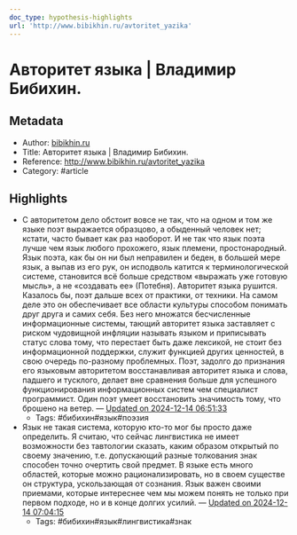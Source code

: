 ```yaml
---
doc_type: hypothesis-highlights
url: 'http://www.bibikhin.ru/avtoritet_yazika'
---
```

# Авторитет языка | Владимир Бибихин.

## Metadata
- Author: [bibikhin.ru]()
- Title: Авторитет языка | Владимир Бибихин.
- Reference: http://www.bibikhin.ru/avtoritet_yazika
- Category: #article

## Highlights
- С авторитетом дело обстоит вовсе не так, что на одном и том же языке поэт выражается образцово, а обыденный человек нет; кстати, часто бывает как раз наоборот. И не так что язык поэта лучше чем язык любого прохожего, язык племени, простонародный. Язык поэта, как бы он ни был неправилен и беден, в большей мере язык, а выпав из его рук, он исподволь катится к терминологической системе, становится всё больше средством «выражать уже готовую мысль», а не «создавать ее» (Потебня). Авторитет языка рушится. Казалось бы, поэт дальше всех от практики, от техники. На самом деле это он обеспечивает все области культуры способом понимать друг друга и самих себя. Без него множатся бесчисленные информационные системы, тающий авторитет языка заставляет с риском чудовищной инфляции называть языком и приписывать статус слова тому, что перестает быть даже лексикой, не стоит без информационной поддержки, служит функцией других ценностей, в свою очередь по-разному проблемных. Поэт, задолго до признания его языковым авторитетом восстанавливая авторитет языка и слова, падшего и тусклого, делает вне сравнения больше для успешного функционирования информационных систем чем специалист программист. Один поэт умеет восстановить значимость тому, что брошено на ветер. — [Updated on 2024-12-14 06:51:33](https://hyp.is/tXlYuLnOEe-n47NYQriYaQ/www.bibikhin.ru/avtoritet_yazika)
   - Tags: #бибихин#язык#поэзия
- Язык не такая система, которую кто-то мог бы просто даже определить. Я считаю, что сейчас лингвистика не имеет возможности без тавтологии сказать, каким образом открытый по своему значению, т.е. допускающий разные толкования знак способен точно очертить свой предмет. В языке есть много областей, которые можно рационализировать, но в своем существе он структура, ускользающая от сознания. Язык важен своими приемами, которые интереснее чем мы можем понять не только при первом подходе, но и в конце долгих усилий. — [Updated on 2024-12-14 07:04:15](https://hyp.is/fBGz_LnQEe-QV1uWU4snSQ/www.bibikhin.ru/avtoritet_yazika)
   - Tags: #бибихин#язык#лингвистика#знак
